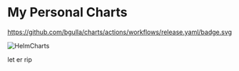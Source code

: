 # My Personal Charts
https://github.com/bgulla/charts/actions/workflows/release.yaml/badge.svg


![HelmCharts](/static/meme.png?raw=true) 

let er rip 
